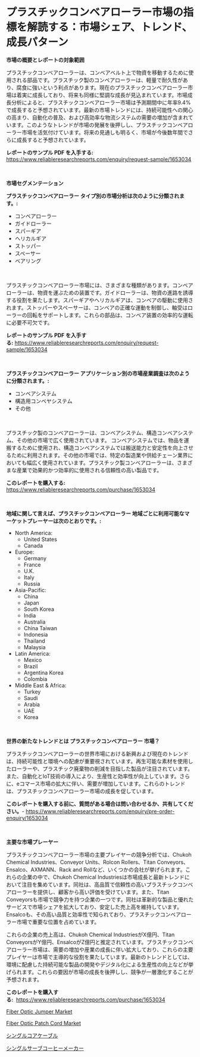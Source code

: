 <p><h1>プラスチックコンベアローラー市場の指標を解読する：市場シェア、トレンド、成長パターン</h1></p><p><strong>市場の概要とレポートの対象範囲</strong></p>
<p><p>プラスチックコンベアローラーは、コンベアベルト上で物資を移動するために使用される部品です。プラスチック製のコンベアローラーは、軽量で耐久性があり、腐食に強いという利点があります。現在のプラスチックコンベアローラー市場は着実に成長しており、将来も同様に堅調な成長が見込まれています。市場成長分析によると、プラスチックコンベアローラー市場は予測期間中に年率9.4%で成長すると予想されています。最新の市場トレンドには、持続可能性への関心の高まり、自動化の普及、および高効率な物流システムの需要の増加が含まれています。このようなトレンドが市場の発展を後押しし、プラスチックコンベアローラー市場を活気付けています。将来の見通しも明るく、市場が今後数年間でさらに成長すると予想されています。</p></p>
<p><strong>レポートのサンプル PDF を入手する:</strong> <a href="https://www.reliableresearchreports.com/enquiry/request-sample/1653034">https://www.reliableresearchreports.com/enquiry/request-sample/1653034</a></p>
<p>&nbsp;</p>
<p><strong>市場セグメンテーション</strong></p>
<p><strong>プラスチックコンベアローラー タイプ別の市場分析は次のように分類されます。:</strong></p>
<p><ul><li>コンベアローラー</li><li>ガイドローラー</li><li>スパーギア</li><li>ヘリカルギア</li><li>ストッパー</li><li>スペーサー</li><li>ベアリング</li></ul></p>
<p>&nbsp;</p>
<p><p>プラスチックコンベアローラー市場には、さまざまな種類があります。コンベアローラーは、物資を運ぶための装置です。ガイドローラーは、物資の進路を誘導する役割を果たします。スパーギアやヘリカルギアは、コンベアの駆動に使用されます。ストッパーやスペーサーは、コンベアの正確な運動を制御し、軸受はローラーの回転をサポートします。これらの部品は、コンベア装置の効率的な運転に必要不可欠です。</p></p>
<p><strong>レポートのサンプル PDF を入手する:</strong>&nbsp;<a href="https://www.reliableresearchreports.com/enquiry/request-sample/1653034">https://www.reliableresearchreports.com/enquiry/request-sample/1653034</a></p>
<p>&nbsp;</p>
<p><strong> プラスチックコンベアローラー アプリケーション別の市場産業調査は次のように分類されます。:</strong></p>
<p><ul><li>コンベアシステム</li><li>構造用コンベヤシステム</li><li>その他</li></ul></p>
<p>&nbsp;</p>
<p><p>プラスチック製のコンベアローラーは、コンベアシステム、構造コンベアシステム、その他の市場で広く使用されています。 コンベアシステムでは、物品を運搬するために使用され、構造コンベアシステムでは搬送能力と安定性を向上させるために利用されます。その他の市場では、特定の製造業や供給チェーン業界においても幅広く使用されています。プラスチック製コンベアローラーは、さまざまな産業で効果的かつ効率的に使用される信頼性の高い製品です。</p></p>
<p><strong>このレポートを購入する:</strong>&nbsp; <a href="https://www.reliableresearchreports.com/purchase/1653034">https://www.reliableresearchreports.com/purchase/1653034</a></p>
<p>&nbsp;</p>
<p><strong>地域に関して言えば、プラスチックコンベアローラー 地域ごとに利用可能なマーケットプレーヤーは次のとおりです。:</strong></p>
<p><ul>
    <li>
        North America:
        <ul>
            <li>United States</li>
            <li>Canada</li>
        </ul>
    </li>
    <li>
        Europe:
        <ul>
            <li>Germany</li>
            <li>France</li>
            <li>U.K.</li>
            <li>Italy</li>
            <li>Russia</li>
        </ul>
    </li>
    <li>
        Asia-Pacific:
        <ul>
            <li>China</li>
            <li>Japan</li>
            <li>South Korea</li>
            <li>India</li>
            <li>Australia</li>
            <li>China Taiwan</li>
            <li>Indonesia</li>
            <li>Thailand</li>
            <li>Malaysia</li>
        </ul>
    </li>
    <li>
        Latin America:
        <ul>
            <li>Mexico</li>
            <li>Brazil</li>
            <li>Argentina Korea</li>
            <li>Colombia</li>
        </ul>
    </li>
    <li>
        Middle East & Africa:
        <ul>
            <li>Turkey</li>
            <li>Saudi</li>
            <li>Arabia</li>
            <li>UAE</li>
            <li>Korea</li>
        </ul>
    </li>
    </ul></p>
<p>&nbsp;</p>
<p><strong>世界の新たなトレンドとは プラスチックコンベアローラー 市場？</strong></p>
<p><p>プラスチックコンベアローラーの世界市場における新興および現在のトレンドは、持続可能性と環境への配慮が重要視されています。再生可能な素材を使用したローラーや、プラスチック廃棄物の削減を目指した製品が注目されています。また、自動化とIoT技術の導入により、生産性と効率性が向上しています。さらに、eコマース市場の拡大に伴い、需要が増加しています。これらのトレンドは、プラスチックコンベアローラー市場の成長を促しています。</p></p>
<p><strong>このレポートを購入する前に、質問がある場合は問い合わせるか、共有してください。</strong>- <a href="https://www.reliableresearchreports.com/enquiry/pre-order-enquiry/1653034">https://www.reliableresearchreports.com/enquiry/pre-order-enquiry/1653034</a></p>
<p>&nbsp;</p>
<p><strong>主要な市場プレーヤー</strong></p>
<p><p>プラスチックコンベアローラー市場の主要プレイヤーの競争分析では、Chukoh Chemical Industries、Conveyor Units、Rolcon Rollers、Titan Conveyors、Ensalco、AXMANN、Rack and Rollなど、いくつかの会社が挙げられます。これらの企業の中で、Chukoh Chemical Industriesは市場成長と最新トレンドにおいて注目を集めています。同社は、高品質で信頼性の高いプラスチックコンベアローラーを提供し、顧客から高い評価を受けています。また、Titan Conveyorsも市場で競争力を持つ企業の一つです。同社は革新的な製品と優れたサービスで市場シェアを拡大しており、安定した売上高を維持しています。Ensalcoも、その高い品質と効率性で知られており、プラスチックコンベアローラー市場で重要な位置を占めています。</p><p>これらの企業の売上高は、Chukoh Chemical IndustriesがX億円、Titan ConveyorsがY億円、EnsalcoがZ億円と推定されています。プラスチックコンベアローラー市場は、需要の増加や産業の成長に伴い拡大しており、これらの主要プレイヤーは市場で主導的な役割を果たしています。最新のトレンドとしては、環境に配慮した持続可能な製品の開発やデジタル化による生産性の向上などが挙げられます。これらの要因が市場の成長を後押しし、競争が一層激化することが予想されます。</p></p>
<p><strong>このレポートを購入する:</strong>&nbsp;&nbsp;<a href="https://www.reliableresearchreports.com/purchase/1653034">https://www.reliableresearchreports.com/purchase/1653034</a></p>
<p><p><a href="https://github.com/khayangel/Market-Research-Report-List-2/blob/main/fiber-optic-jumper-market.md">Fiber Optic Jumper Market</a></p><p><a href="https://github.com/YashRP12/Market-Research-Report-List-3/blob/main/fiber-optic-patch-cord-market.md">Fiber Optic Patch Cord Market</a></p><p><a href="https://github.com/moulafa/Market-Research-Report-List-1/blob/main/272881110572.md">シングルコアケーブル</a></p><p><a href="https://github.com/SantosDicki04/Market-Research-Report-List-1/blob/main/433485910573.md">シングルサーブコーヒーメーカー</a></p></p>